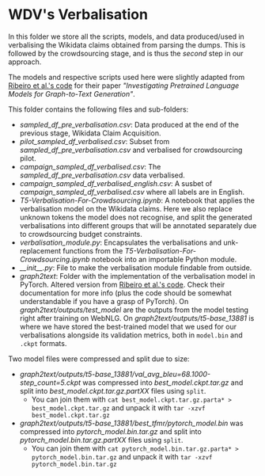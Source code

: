# WDV's Verbalisation

In this folder we store all the scripts, models, and data produced/used in verbalising the Wikidata claims obtained from parsing the dumps. This is followed by the crowdsourcing stage, and is thus the *second* step in our approach.

The models and respective scripts used here were slightly adapted from [Ribeiro et al.'s code](https://github.com/UKPLab/plms-graph2text) for their paper *"Investigating Pretrained Language Models for Graph-to-Text Generation"*.

This folder contains the following files and sub-folders:

- *sampled_df_pre_verbalisation.csv*: Data produced at the end of the previous stage, Wikidata Claim Acquisition.
- *pilot_sampled_df_verbalised.csv*: Subset from *sampled_df_pre_verbalisation.csv* and verbalised for crowdsourcing pilot.
- *campaign_sampled_df_verbalised.csv*: The *sampled_df_pre_verbalisation.csv* data verbalised.
- *campaign_sampled_df_verbalised_english.csv*: A susbet of *campaign_sampled_df_verbalised.csv* where all labels are in English.
- *T5-Verbalisation-For-Crowdsourcing.ipynb*: A notebook that applies the verbalisation model on the Wikidata claims. Here we also replace unknown tokens the model does not recognise, and split the generated verbalisations into different groups that will be annotated separately due to crowdsourcing budget constraints.
- *verbalisation_module.py*: Encapsulates the verbalisations and unk-replacement functions from the *T5-Verbalisation-For-Crowdsourcing.ipynb* notebook into an importable Python module.
- *\_\_init\_\_.py*: File to make the verbalisation module findable from outside.
- *graph2text*: Folder with the implementation of the verbalisation model in PyTorch. Altered version from [Ribeiro et al.'s code](https://github.com/UKPLab/plms-graph2text). Check their documentation for more info (plus the code should be somewhat understandable if you have a grasp of PyTorch). On *graph2text/outputs/test_model* are the outputs from the model testing right after training on WebNLG. On *graph2text/outputs/t5-base_13881* is where we have stored the best-trained model that we used for our verbalisations alongside its validation metrics, both in `model.bin` and `.ckpt` formats. 

Two model files were compressed and split due to size:
- *graph2text/outputs/t5-base_13881/val_avg_bleu=68.1000-step_count=5.ckpt* was compressed into *best_model.ckpt.tar.gz* and split into *best_model.ckpt.tar.gz.partXX* files using `split`.
  - You can join them with `cat best_model.ckpt.tar.gz.parta* > best_model.ckpt.tar.gz` and unpack it with `tar -xzvf best_model.ckpt.tar.gz`
- *graph2text/outputs/t5-base_13881/best_tfmr/pytorch_model.bin* was compressed into *pytorch_model.bin.tar.gz* and split into *pytorch_model.bin.tar.gz.partXX* files using `split`.
  - You can join them with `cat pytorch_model.bin.tar.gz.parta* > pytorch_model.bin.tar.gz` and unpack it with `tar -xzvf pytorch_model.bin.tar.gz`